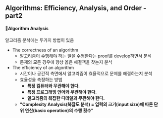 ## Algorithms: Efficiency, Analysis, and Order - part2

#### 📌Algorithm Analysis

알고리즘 분석에는 두가지 방법이 있음

- The correctness of an algorithm
  - 알고리즘이 수행해야 하는 일을 수행한다는 proof를 develop하면서 분석
  - 문제의 모든 경우에 항상 옳은 해결책을 찾는지 분석
- The efficiency of an algorithm
  - 시간이나 공간적 측면에서 알고리즘이 효율적으로 문제를 해결하는지 분석
  - 효율성을 측정하는 방법
    - **특정 컴퓨터와 무관해야 한다.**
    - **특정 프로그래밍 언어와 무관해야 한다.**
    - **알고리즘의 복잡한 디테일과 무관해야 한다.**
  - **"Complexity Analysis(복잡도 분석) = 입력의 크기(input size)에 따른 단위 연산(basic operation)의 수행 횟수"**

